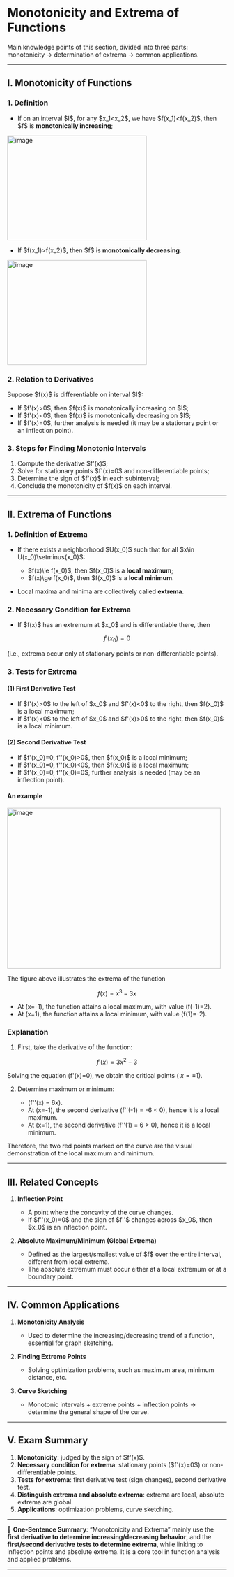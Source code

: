 

# Monotonicity and Extrema of Functions

Main knowledge points of this section, divided into three parts: monotonicity → determination of extrema → common applications.

---

## I. Monotonicity of Functions

### 1. Definition

* If on an interval \$I\$, for any \$x\_1\<x\_2\$, we have \$f(x\_1)\<f(x\_2)\$, then \$f\$ is **monotonically increasing**;

<img width="320" height="240" alt="image" src="https://github.com/user-attachments/assets/a8ddd886-6aa8-4779-b05a-b9a704ff4bbc" />


* If \$f(x\_1)>f(x\_2)\$, then \$f\$ is **monotonically decreasing**.
  
<img width="320" height="240" alt="image" src="https://github.com/user-attachments/assets/d35b7262-9221-48ab-89f3-1617aaade836" />

### 2. Relation to Derivatives

Suppose \$f(x)\$ is differentiable on interval \$I\$:

* If \$f'(x)>0\$, then \$f(x)\$ is monotonically increasing on \$I\$;
* If \$f'(x)<0\$, then \$f(x)\$ is monotonically decreasing on \$I\$;
* If \$f'(x)=0\$, further analysis is needed (it may be a stationary point or an inflection point).

### 3. Steps for Finding Monotonic Intervals

1. Compute the derivative \$f'(x)\$;
2. Solve for stationary points \$f'(x)=0\$ and non-differentiable points;
3. Determine the sign of \$f'(x)\$ in each subinterval;
4. Conclude the monotonicity of \$f(x)\$ on each interval.

---

## II. Extrema of Functions

### 1. Definition of Extrema

* If there exists a neighborhood \$U(x\_0)\$ such that for all \$x\in U(x\_0)\setminus{x\_0}\$:

  * \$f(x)\le f(x\_0)\$, then \$f(x\_0)\$ is a **local maximum**;
  * \$f(x)\ge f(x\_0)\$, then \$f(x\_0)\$ is a **local minimum**.

* Local maxima and minima are collectively called **extrema**.

### 2. Necessary Condition for Extrema

* If \$f(x)\$ has an extremum at \$x\_0\$ and is differentiable there, then

$$
f'(x_0)=0
$$

(i.e., extrema occur only at stationary points or non-differentiable points).

### 3. Tests for Extrema

#### (1) First Derivative Test

* If \$f'(x)>0\$ to the left of \$x\_0\$ and \$f'(x)<0\$ to the right, then \$f(x\_0)\$ is a local maximum;
* If \$f'(x)<0\$ to the left of \$x\_0\$ and \$f'(x)>0\$ to the right, then \$f(x\_0)\$ is a local minimum.

#### (2) Second Derivative Test

* If \$f'(x\_0)=0, f''(x\_0)>0\$, then \$f(x\_0)\$ is a local minimum;
* If \$f'(x\_0)=0, f''(x\_0)<0\$, then \$f(x\_0)\$ is a local maximum;
* If \$f'(x\_0)=0, f''(x\_0)=0\$, further analysis is needed (may be an inflection point).

#### An example

<img width="490" height="368" alt="image" src="https://github.com/user-attachments/assets/c670c933-3f60-48a1-8b99-3db4cb4a808f" />

The figure above illustrates the extrema of the function

$$
f(x) = x^3 - 3x
$$

* At (x=-1), the function attains a local maximum, with value (f(-1)=2).
* At (x=1), the function attains a local minimum, with value (f(1)=-2).

### Explanation

1. First, take the derivative of the function:

$$
f'(x) = 3x^2 - 3
$$

Solving the equation (f'(x)=0), we obtain the critical points ( $x=\pm 1$).

2. Determine maximum or minimum:

   * (f''(x) = 6x).
   * At (x=-1), the second derivative (f''(-1) = -6 < 0), hence it is a local maximum.
   * At (x=1), the second derivative (f''(1) = 6 > 0), hence it is a local minimum.

Therefore, the two red points marked on the curve are the visual demonstration of the local maximum and minimum.


---

## III. Related Concepts

1. **Inflection Point**

   * A point where the concavity of the curve changes.
   * If \$f''(x\_0)=0\$ and the sign of \$f''\$ changes across \$x\_0\$, then \$x\_0\$ is an inflection point.

2. **Absolute Maximum/Minimum (Global Extrema)**

   * Defined as the largest/smallest value of \$f\$ over the entire interval, different from local extrema.
   * The absolute extremum must occur either at a local extremum or at a boundary point.

---

## IV. Common Applications

1. **Monotonicity Analysis**

   * Used to determine the increasing/decreasing trend of a function, essential for graph sketching.

2. **Finding Extreme Points**

   * Solving optimization problems, such as maximum area, minimum distance, etc.

3. **Curve Sketching**

   * Monotonic intervals + extreme points + inflection points → determine the general shape of the curve.

---

## V. Exam Summary

1. **Monotonicity**: judged by the sign of \$f'(x)\$.
2. **Necessary condition for extrema**: stationary points (\$f'(x)=0\$) or non-differentiable points.
3. **Tests for extrema**: first derivative test (sign changes), second derivative test.
4. **Distinguish extrema and absolute extrema**: extrema are local, absolute extrema are global.
5. **Applications**: optimization problems, curve sketching.

---

📌 **One-Sentence Summary**:
“Monotonicity and Extrema” mainly use the **first derivative to determine increasing/decreasing behavior**, and the **first/second derivative tests to determine extrema**, while linking to inflection points and absolute extrema. It is a core tool in function analysis and applied problems.

---

